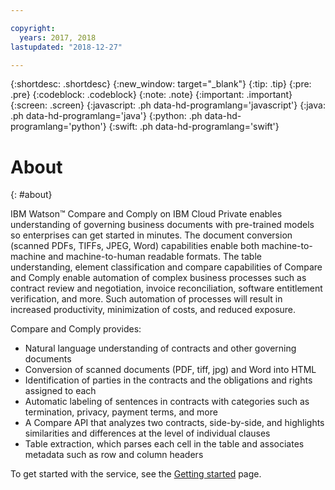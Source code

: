```yaml
---

copyright:
  years: 2017, 2018
lastupdated: "2018-12-27"

---
```


{:shortdesc: .shortdesc}
{:new_window: target="_blank"}
{:tip: .tip}
{:pre: .pre}
{:codeblock: .codeblock}
{:note: .note}
{:important: .important}
{:screen: .screen}
{:javascript: .ph data-hd-programlang='javascript'}
{:java: .ph data-hd-programlang='java'}
{:python: .ph data-hd-programlang='python'}
{:swift: .ph data-hd-programlang='swift'}

# About
{: #about}

IBM Watson&trade; Compare and Comply on IBM Cloud Private enables understanding of governing business documents with pre-trained models so enterprises can get started in minutes. The document conversion (scanned PDFs, TIFFs, JPEG, Word) capabilities enable both machine-to-machine and machine-to-human readable formats. The table understanding, element classification and compare capabilities of Compare and Comply enable automation of complex business processes such as contract review and negotiation, invoice reconciliation, software entitlement verification, and more. Such automation of processes will result in increased productivity, minimization of costs, and reduced exposure.

Compare and Comply provides:

  - Natural language understanding of contracts and other governing documents
  - Conversion of scanned documents (PDF, tiff, jpg) and Word into HTML
  - Identification of parties in the contracts and the obligations and rights assigned to each
  - Automatic labeling of sentences in contracts with categories such as  termination, privacy, payment terms, and more
  - A Compare API that analyzes two contracts, side-by-side, and highlights similarities and differences at the level of individual clauses
  - Table extraction, which parses each cell in the table and associates metadata such as row and column headers

To get started with the service, see the [Getting started](/docs/services/compare-and-comply/getting-started.html) page.

